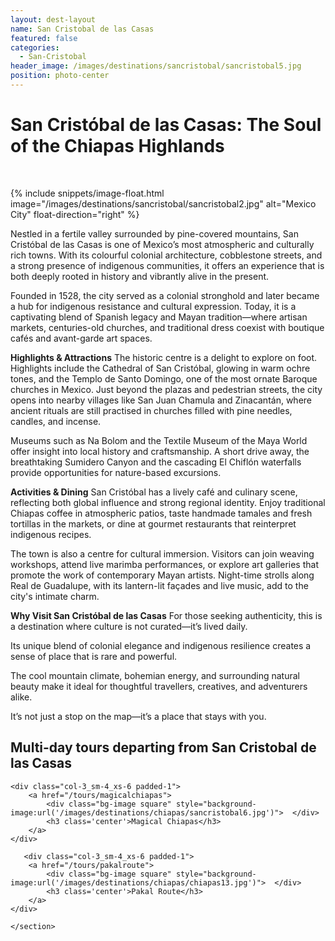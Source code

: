 ```yaml
---
layout: dest-layout
name: San Cristobal de las Casas
featured: false
categories:
  - San-Cristobal
header_image: /images/destinations/sancristobal/sancristobal5.jpg
position: photo-center
---
```


# **San Cristóbal de las Casas: The Soul of the Chiapas Highlands**

&nbsp;

{% include snippets/image-float.html image="/images/destinations/sancristobal/sancristobal2.jpg" alt="Mexico City" float-direction="right" %}

Nestled in a fertile valley surrounded by pine-covered mountains, San Cristóbal de las Casas is one of Mexico’s most atmospheric and culturally rich towns. With its colourful colonial architecture, cobblestone streets, and a strong presence of indigenous communities, it offers an experience that is both deeply rooted in history and vibrantly alive in the present.

Founded in 1528, the city served as a colonial stronghold and later became a hub for indigenous resistance and cultural expression. Today, it is a captivating blend of Spanish legacy and Mayan tradition—where artisan markets, centuries-old churches, and traditional dress coexist with boutique cafés and avant-garde art spaces.

**Highlights & Attractions**
The historic centre is a delight to explore on foot. Highlights include the Cathedral of San Cristóbal, glowing in warm ochre tones, and the Templo de Santo Domingo, one of the most ornate Baroque churches in Mexico. Just beyond the plazas and pedestrian streets, the city opens into nearby villages like San Juan Chamula and Zinacantán, where ancient rituals are still practised in churches filled with pine needles, candles, and incense.

Museums such as Na Bolom and the Textile Museum of the Maya World offer insight into local history and craftsmanship. A short drive away, the breathtaking Sumidero Canyon and the cascading El Chiflón waterfalls provide opportunities for nature-based excursions.

**Activities & Dining**
San Cristóbal has a lively café and culinary scene, reflecting both global influence and strong regional identity. Enjoy traditional Chiapas coffee in atmospheric patios, taste handmade tamales and fresh tortillas in the markets, or dine at gourmet restaurants that reinterpret indigenous recipes.

The town is also a centre for cultural immersion. Visitors can join weaving workshops, attend live marimba performances, or explore art galleries that promote the work of contemporary Mayan artists. Night-time strolls along Real de Guadalupe, with its lantern-lit façades and live music, add to the city's intimate charm.

**Why Visit San Cristóbal de las Casas**
For those seeking authenticity, this is a destination where culture is not curated—it’s lived daily.  

Its unique blend of colonial elegance and indigenous resilience creates a sense of place that is rare and powerful.  

The cool mountain climate, bohemian energy, and surrounding natural beauty make it ideal for thoughtful travellers, creatives, and adventurers alike.  

It’s not just a stop on the map—it’s a place that stays with you.  

<!-- **Hotels in San Cristobal de las Casas**

<section class='grid'>
<div class="col-3_sm-4_xs-6 padded-1">
    <a href="/hotels/andazcondesa">
        <div class="bg-image square" style="background-image:url('/images/hotels/andazcondesa/andazcondesa6.jpg')">  </div>
        <h3 class='center'>Andaz Condesa</h3>        
    </a>  
</div>


</section>

**Multi-day tours departing from San Cristobal de las Casas**

<section class='grid'>

    <div class="col-3_sm-4_xs-6 padded-1">
        <a href="/tours/luxurymexico">
            <div class="bg-image square" style="background-image:url('/images/hotels/banyanpuebla/banyanpue3.webp')">  </div>
            <h3 class='center'>Luxury Mexico</h3>        
        </a>  
    </div>

    </section> -->

## Multi-day tours departing from San Cristobal de las Casas

<section class='grid'>

    <div class="col-3_sm-4_xs-6 padded-1">
        <a href="/tours/magicalchiapas">
            <div class="bg-image square" style="background-image:url('/images/destinations/chiapas/sancristobal6.jpg')">  </div>
            <h3 class='center'>Magical Chiapas</h3>        
        </a>  
    </div>

       <div class="col-3_sm-4_xs-6 padded-1">
        <a href="/tours/pakalroute">
            <div class="bg-image square" style="background-image:url('/images/destinations/chiapas/chiapas13.jpg')">  </div>
            <h3 class='center'>Pakal Route</h3>        
        </a>  
    </div>

    </section>